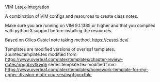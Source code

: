  VIM-Latex-Integration

A combination of VIM configs and resources to create class notes.

Make sure you are running on VIM 9.1.1385 or higher and that you compiled with python 3 support before installing the resources.

Based on Gilles Castel note taking method. 
https://castel.dev/

Templates are modified versions of overleaf templates.
apuntes.template.tex modified from: https://www.overleaf.com/latex/templates/chapter-review-notes/npqqbrvfkwqh
series.template.tex modified from: https://www.overleaf.com/latex/templates/homework-template-for-my-upper-division-math-courses/nspfspnxtbkr
